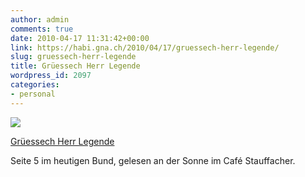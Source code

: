 ```yaml
---
author: admin
comments: true
date: 2010-04-17 11:31:42+00:00
link: https://habi.gna.ch/2010/04/17/gruessech-herr-legende/
slug: gruessech-herr-legende
title: Grüessech Herr Legende
wordpress_id: 2097
categories:
- personal
---
```


[![](https://static.flickr.com/4016/4528085634_1c866f829c_m.jpg)](https://www.flickr.com/photos/habi/4528085634/)

[Grüessech Herr Legende](https://www.flickr.com/photos/habi/4528085634/)


Seite 5 im heutigen Bund, gelesen an der Sonne im Café Stauffacher.

